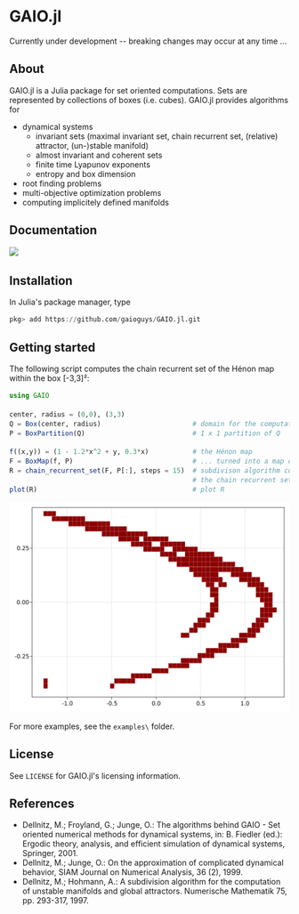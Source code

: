 # GAIO.jl

Currently under development -- breaking changes may occur at any time ...

## About 

GAIO.jl is a Julia package for set oriented computations.  Sets are represented by collections of boxes (i.e. cubes).  GAIO.jl provides algorithms for  
* dynamical systems
  * invariant sets (maximal invariant set, chain recurrent set, (relative) attractor, (un-)stable manifold)
  * almost invariant and coherent sets
  * finite time Lyapunov exponents
  * entropy and box dimension
* root finding problems
* multi-objective optimization problems
* computing implicitely defined manifolds

## Documentation

[![](https://img.shields.io/badge/docs-latest-blue.svg)](https://gaioguys.github.io/GAIO.jl/)

## Installation

In Julia's package manager, type
```julia
pkg> add https://github.com/gaioguys/GAIO.jl.git
```

## Getting started

The following script computes the chain recurrent set of the Hénon map within the box [-3,3]²: 

```julia
using GAIO

center, radius = (0,0), (3,3)
Q = Box(center, radius)                       # domain for the computation
P = BoxPartition(Q)                           # 1 x 1 partition of Q

f((x,y)) = (1 - 1.2*x^2 + y, 0.3*x)           # the Hénon map
F = BoxMap(f, P)                              # ... turned into a map on boxes
R = chain_recurrent_set(F, P[:], steps = 15)  # subdivison algorithm computing
                                              # the chain recurrent set R in Q
plot(R)                                       # plot R
```
![GitHub Logo](docs/src/assets/henon.svg)

For more examples, see the `examples\` folder.

## License

See `LICENSE` for GAIO.jl's licensing information.

## References

* Dellnitz, M.; Froyland, G.; Junge, O.: The algorithms behind GAIO - Set oriented numerical methods for dynamical systems, in: B. Fiedler (ed.): Ergodic theory, analysis, and efficient simulation of dynamical systems, Springer, 2001.
* Dellnitz, M.; Junge, O.: On the approximation of complicated dynamical behavior, SIAM Journal on Numerical Analysis, 36 (2), 1999.
* Dellnitz, M.; Hohmann, A.: A subdivision algorithm for the computation of unstable manifolds and global attractors. Numerische Mathematik 75, pp. 293-317, 1997.
